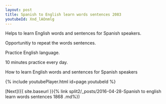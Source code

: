 ```yaml
---
layout: post
title: Spanish to English learn words sentences 2083 
youtubeId: Xnd_lAOnmlg
---
```

 
 
Helps to learn English words and sentences for Spanish speakers.

Opportunitiy to repeat the words sentences. 

Practice English language. 
 
10 minutes practice every day. 
 
How to learn English words and sentences for Spanish speakers 
 
{% include youtubePlayer.html id=page.youtubeId %}
 
 
[Next]({{ site.baseurl }}{% link  split2/_posts/2016-04-28-Spanish to english learn words sentences 1868 .md%})
 
